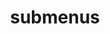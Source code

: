 ---
layout: page
title: submenus
nav: true
nav_order: 5
dropdown: true
children: 
    - title: Documentos SIFOR
      permalink: /sifor/
    - title: divider
    - title: projects
      permalink: /projects/
---